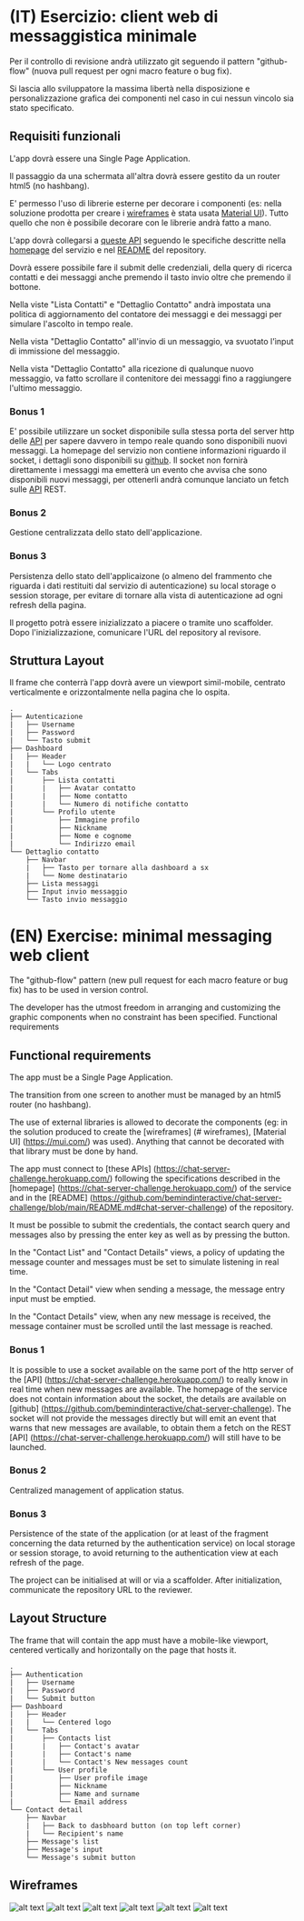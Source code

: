 # (IT) Esercizio: client web di messaggistica minimale

Per il controllo di revisione andrà utilizzato git seguendo il pattern "github-flow" (nuova pull request per ogni macro feature o bug fix).

Si lascia allo sviluppatore la massima libertà nella disposizione e personalizzazione grafica dei componenti nel caso in cui nessun vincolo sia stato specificato.

## Requisiti funzionali

L'app dovrà essere una Single Page Application.

Il passaggio da una schermata all'altra dovrà essere gestito da un router html5 (no hashbang).

E' permesso l'uso di librerie esterne per decorare i componenti (es: nella soluzione prodotta per creare i [wireframes](#wireframes) è stata usata [Material UI](https://mui.com/)).
Tutto quello che non è possibile decorare con le librerie andrà fatto a mano.

L'app dovrà collegarsi a [queste API](https://chat-server-challenge.herokuapp.com/) seguendo le specifiche descritte nella [homepage](https://chat-server-challenge.herokuapp.com/) del servizio e nel [README](https://github.com/bemindinteractive/chat-server-challenge/blob/main/README.md#chat-server-challenge) del repository.

Dovrà essere possibile fare il submit delle credenziali, della query di ricerca contatti e dei messaggi anche premendo il tasto invio oltre che premendo il bottone.

Nella viste "Lista Contatti" e "Dettaglio Contatto" andrà impostata una politica di aggiornamento del contatore dei messaggi e dei messaggi per simulare l'ascolto in tempo reale.

Nella vista "Dettaglio Contatto" all'invio di un messaggio, va svuotato l'ìnput di immissione del messaggio.

Nella vista "Dettaglio Contatto" alla ricezione di qualunque nuovo messaggio, va fatto scrollare il contenitore dei messaggi fino a raggiungere l'ultimo messaggio.

### Bonus 1

E' possibile utilizzare un socket disponibile sulla stessa porta del server http delle [API](https://chat-server-challenge.herokuapp.com/) per sapere davvero in tempo reale quando sono disponibili nuovi messaggi.
La homepage del servizio non contiene informazioni riguardo il socket, i dettagli sono disponibili su [github](https://github.com/bemindinteractive/chat-server-challenge). Il socket non fornirà direttamente i messaggi ma emetterà un evento che avvisa che sono disponibili nuovi messaggi, per ottenerli andrà comunque lanciato un fetch sulle [API](https://chat-server-challenge.herokuapp.com/) REST.

### Bonus 2

Gestione centralizzata dello stato dell'applicazione.

### Bonus 3

Persistenza dello stato dell'applicaizone (o almeno del frammento che riguarda i dati restituiti dal servizio di autenticazione) su local storage o session storage, per evitare di tornare alla vista di autenticazione ad ogni refresh della pagina.

Il progetto potrà essere inizializzato a piacere o tramite uno scaffolder. Dopo l'inizializzazione, comunicare l'URL del repository al revisore.

## Struttura Layout

Il frame che conterrà l'app dovrà avere un viewport simil-mobile, centrato verticalmente e orizzontalmente nella pagina che lo ospita.

```
.
├── Autenticazione
|   ├── Username
|   ├── Password
|   └── Tasto submit
├── Dashboard
|   ├── Header
|   |   └── Logo centrato
|   └── Tabs
|       ├── Lista contatti
|       |   ├── Avatar contatto
|       |   ├── Nome contatto
|       |   └── Numero di notifiche contatto
|       └── Profilo utente
|           ├── Immagine profilo
|           ├── Nickname
|           ├── Nome e cognome
|           └── Indirizzo email
└── Dettaglio contatto
    ├── Navbar
    |   ├── Tasto per tornare alla dashboard a sx
    |   └── Nome destinatario
    ├── Lista messaggi
    ├── Input invio messaggio
    └── Tasto invio messaggio
```


# (EN) Exercise: minimal messaging web client

The "github-flow" pattern (new pull request for each macro feature or bug fix) has to be used in version control.

The developer has the utmost freedom in arranging and customizing the graphic components when no constraint has been specified.
Functional requirements

## Functional requirements

The app must be a Single Page Application.

The transition from one screen to another must be managed by an html5 router (no hashbang).

The use of external libraries is allowed to decorate the components (eg: in the solution produced to create the [wireframes] (# wireframes), [Material UI] (https://mui.com/) was used).
Anything that cannot be decorated with that library must be done by hand.

The app must connect to [these APIs] (https://chat-server-challenge.herokuapp.com/) following the specifications described in the [homepage] (https://chat-server-challenge.herokuapp.com/) of the service and in the [README] (https://github.com/bemindinteractive/chat-server-challenge/blob/main/README.md#chat-server-challenge) of the repository.

It must be possible to submit the credentials, the contact search query and messages also by pressing the enter key as well as by pressing the button.

In the "Contact List" and "Contact Details" views, a policy of updating the message counter and messages must be set to simulate listening in real time.

In the "Contact Detail" view when sending a message, the message entry input must be emptied.

In the "Contact Details" view, when any new message is received, the message container must be scrolled until the last message is reached.

### Bonus 1

It is possible to use a socket available on the same port of the http server of the [API] (https://chat-server-challenge.herokuapp.com/) to really know in real time when new messages are available.
The homepage of the service does not contain information about the socket, the details are available on [github] (https://github.com/bemindinteractive/chat-server-challenge). The socket will not provide the messages directly but will emit an event that warns that new messages are available, to obtain them a fetch on the REST [API] (https://chat-server-challenge.herokuapp.com/) will still have to be launched.

### Bonus 2

Centralized management of application status.

### Bonus 3

Persistence of the state of the application (or at least of the fragment concerning the data returned by the authentication service) on local storage or session storage, to avoid returning to the authentication view at each refresh of the page.

The project can be initialised at will or via a scaffolder. After initialization, communicate the repository URL to the reviewer.

## Layout Structure

The frame that will contain the app must have a mobile-like viewport, centered vertically and horizontally on the page that hosts it. 


```
.
├── Authentication
|   ├── Username
|   ├── Password
|   └── Submit button
├── Dashboard
|   ├── Header
|   |   └── Centered logo
|   └── Tabs
|       ├── Contacts list
|       |   ├── Contact's avatar
|       |   ├── Contact's name
|       |   └── Contact's New messages count
|       └── User profile
|           ├── User profile image
|           ├── Nickname
|           ├── Name and surname
|           └── Email address
└── Contact detail
    ├── Navbar
    |   ├── Back to dasbhoard button (on top left corner)
    |   └── Recipient's name
    ├── Message's list
    ├── Message's input
    └── Message's submit button
```

<a name="wireframes">
</a>

## Wireframes


![alt text](./docs/images/login.png "Authentication")
![alt text](./docs/images/login_loading.png "Authentication loading")
![alt text](./docs/images/contacts.png "Contact's list")
![alt text](./docs/images/contacts_unread.png "Contact's list with new messages")
![alt text](./docs/images/contact_history.png "Contact's detail")
![alt text](./docs/images/profile.png "Profile")
